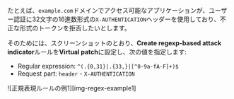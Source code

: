 たとえば、`example.com`ドメインでアクセス可能なアプリケーションが、ユーザー認証に32文字の16進数形式の`X-AUTHENTICATION`ヘッダーを使用しており、不正な形式のトークンを拒否したいとします。

そのためには、スクリーンショットのとおり、**Create regexp-based attack indicator**ルールを**Virtual patch**に設定し、次の値を指定します:

* Regular expression: `^(.{0,31}|.{33,}|[^0-9a-fA-F]+)$`
* Request part: `header` - `X-AUTHENTICATION`

![正規表現ルールの例1][img-regex-example1]